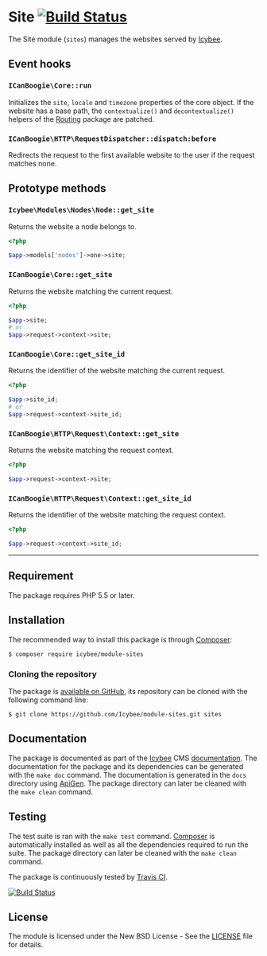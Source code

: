 # Site [![Build Status](https://travis-ci.org/Icybee/module-sites.svg?branch=2.0)](https://travis-ci.org/Icybee/module-sites)

The Site module (`sites`) manages the websites served by [Icybee][].





## Event hooks





### `ICanBoogie\Core::run`

Initializes the `site`, `locale` and `timezone` properties of the core object. If the website has
a base path, the `contextualize()` and `decontextualize()` helpers of the [Routing](https://github.com/ICanBoogie/Routing)
package are patched.





### `ICanBoogie\HTTP\RequestDispatcher::dispatch:before`

Redirects the request to the first available website to the user if the request matches none.





## Prototype methods





### `Icybee\Modules\Nodes\Node::get_site`

Returns the website a node belongs to.

```php
<?php

$app->models['nodes']->one->site;
```





### `ICanBoogie\Core::get_site`

Returns the website matching the current request.

```php
<?php

$app->site;
# or
$app->request->context->site;
```





### `ICanBoogie\Core::get_site_id`

Returns the identifier of the website matching the current request.

```php
<?php

$app->site_id;
# or
$app->request->context->site_id;
```





### `ICanBoogie\HTTP\Request\Context::get_site`

Returns the website matching the request context.

```php
<?php

$app->request->context->site;
```





### `ICanBoogie\HTTP\Request\Context::get_site_id`

Returns the identifier of the website matching the request context.

```php
<?php

$app->request->context->site_id;
```





----------





## Requirement

The package requires PHP 5.5 or later.





## Installation

The recommended way to install this package is through [Composer](http://getcomposer.org/):

```
$ composer require icybee/module-sites
```





### Cloning the repository

The package is [available on GitHub](https://github.com/Icybee/module-sites), its repository can be
cloned with the following command line:

	$ git clone https://github.com/Icybee/module-sites.git sites





## Documentation

The package is documented as part of the [Icybee](http://icybee.org/) CMS
[documentation](http://icybee.org/docs/). The documentation for the package and its
dependencies can be generated with the `make doc` command. The documentation is generated in
the `docs` directory using [ApiGen](http://apigen.org/). The package directory can later be
cleaned with the `make clean` command.





## Testing

The test suite is ran with the `make test` command. [Composer](http://getcomposer.org/) is
automatically installed as well as all the dependencies required to run the suite. The package
directory can later be cleaned with the `make clean` command.

The package is continuously tested by [Travis CI](http://about.travis-ci.org/).

[![Build Status](https://travis-ci.org/Icybee/module-sites.svg?branch=2.0)](https://travis-ci.org/Icybee/module-sites)





## License

The module is licensed under the New BSD License - See the [LICENSE](LICENSE) file for details.

[Icybee]: http://icybee.org/
